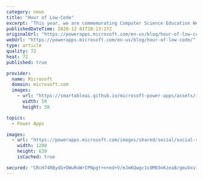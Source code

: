 ```yaml
---
category: news
title: "Hour of Low-Code"
excerpt: "This year, we are commemorating Computer Science Education Week with a fun new week-long celebration that we’re calling the Hour of Low-Code. Computer Science Education Week (CSEdWeek) is an annual call to action to inspire K-12 students to learn computer science, advocate for equity in computer science"
publishedDateTime: 2020-12-01T20:13:27Z
originalUrl: "https://powerapps.microsoft.com/en-us/blog/hour-of-low-code/"
webUrl: "https://powerapps.microsoft.com/en-us/blog/hour-of-low-code/"
type: article
quality: 72
heat: 72
published: true

provider:
  name: Microsoft
  domain: microsoft.com
  images:
    - url: "https://smartableai.github.io/microsoft-power-apps/assets/images/organizations/microsoft.com-50x50.jpg"
      width: 50
      height: 50

topics:
  - Power Apps

images:
  - url: "https://powerapps.microsoft.com/images/shared/social/social-share-post-ignite.png"
    width: 1200
    height: 630
    isCached: true

secured: "CRcH74RBydG+OWuRoWrCPNpgt+n+ed+V/mJmKQwgc1s9M03nKzeaB/gmuVxv1+0KqpyI9DKTkmKR55t9uaq7TsJlXTqIzfe6y/tp13KB8iePlS5Nv992os/284nNlLX2PP0RMi7Nx3LRtrPzcgN5IYQOctVwRamIr+Whj+FqSVx/ScZhMUEnPG5QdlMhpLworq9Ot/g0lYtZQ/rwCkEmmbxOeGNqzdZDJO7e7EaTgdZmv8QF56CpjGFhh3ljMoG1G5KyZdQD8erKxjN8ejJRkeNrmdZippU38SwF1b/FnOJNwCOEy9as9x6nzw4sQnCln83osd6town2Q4W3jeBR8xRfFx66FvK4gietVvkSntY=;B+nxYW1b6ir5vuTUFLSGQw=="
---
```


